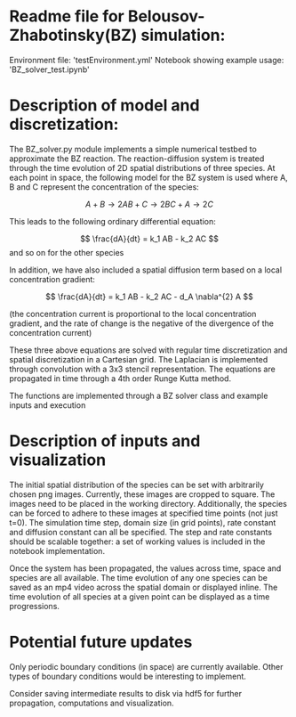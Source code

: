 # Readme file for Belousov-Zhabotinsky(BZ) simulation:

Environment file: 'testEnvironment.yml'
Notebook showing example usage: 'BZ_solver_test.ipynb'

# Description of model and discretization:
The BZ_solver.py module implements a simple numerical testbed to approximate the BZ reaction.
The reaction-diffusion system is treated through the time evolution of 2D spatial distributions of three species.
At each point in space, the following model for the BZ system is used where A, B and C represent the concentration of the species:

$$ A + B \rightarrow 2A
B + C \rightarrow 2B
C + A \rightarrow 2C $$

This leads to the following ordinary differential equation:

$$ \frac{dA}{dt} = k_1 AB - k_2 AC $$
and so on for the other species

In addition, we have also included a spatial diffusion term based on a local concentration gradient:

$$ \frac{dA}{dt} = k_1 AB - k_2 AC - d_A \nabla^{2} A $$ 

(the concentration current is proportional to the local concentration gradient, and the rate of change is the negative of the divergence of the concentration current)

These three above equations are solved with regular time discretization and spatial discretization in a Cartesian grid. 
The Laplacian is implemented through convolution with a 3x3 stencil representation. The equations are propagated in time through a 4th order Runge Kutta method.

The functions are implemented through a BZ solver class and example inputs and execution 

# Description of inputs and visualization

The initial spatial distribution of the species can be set with arbitrarily chosen png images. 
Currently, these images are cropped to square. The images need to be placed in the working directory.
Additionally, the species can be forced to adhere to these images at specified time points (not just t=0).
The simulation time step, domain size (in grid points), rate constant and diffusion constant can all be specified.
The step and rate constants should be scalable together: a set of working values is included in the notebook implementation.

Once the system has been propagated, the values across time, space and species are all available. 
The time evolution of any one species can be saved as an mp4 video across the spatial domain or displayed inline. 
The time evolution of all species at a given point can be displayed as a time progressions.

# Potential future updates

Only periodic boundary conditions (in space) are currently available.
Other types of boundary conditions would be interesting to implement. 

Consider saving intermediate results to disk via hdf5 for further propagation, computations and visualization.